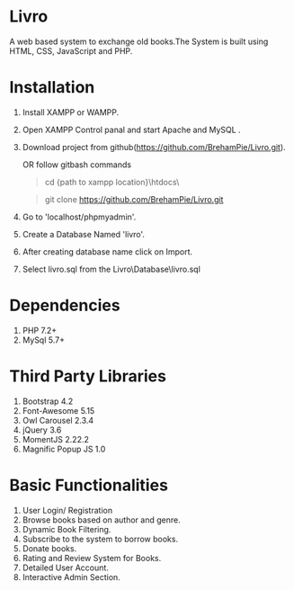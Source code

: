 # Livro
A web based system to exchange old books.The System is built using HTML, CSS, JavaScript and PHP.

# Installation
1. Install XAMPP or WAMPP.

2. Open XAMPP Control panal and start Apache and MySQL .

3. Download project from github(https://github.com/BrehamPie/Livro.git).
 
   OR follow gitbash commands

     >cd {path to xampp location}\htdocs\

     >git clone https://github.com/BrehamPie/Livro.git

4. Go to 'localhost/phpmyadmin'.

5. Create a Database Named 'livro'.

6. After creating database name click on Import.

7. Select livro.sql from the Livro\Database\livro.sql       

# Dependencies
1. PHP 7.2+
2. MySql 5.7+

# Third Party Libraries
1. Bootstrap 4.2
2. Font-Awesome 5.15
3. Owl Carousel 2.3.4
4. jQuery 3.6
5. MomentJS 2.22.2
6. Magnific Popup JS 1.0 

# Basic Functionalities
1. User Login/ Registration
2. Browse books based on author and genre.
3. Dynamic Book Filtering.
4. Subscribe to the system to borrow books.
5. Donate books.
6. Rating and Review System for Books.
7. Detailed User Account.
8. Interactive Admin Section.


